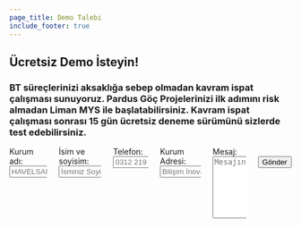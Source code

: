 ```yaml
---
page_title: Demo Talebi
include_footer: true
---
```

<div class="has-text-centered">
<h2 class="title is-2 is-spaced" id="#anchor-demo-isteyin">Ücretsiz Demo İsteyin!</h2>
<h3 class="subtitle column is-8 is-offset-2 is-muted">BT süreçlerinizi aksaklığa sebep olmadan kavram ispat çalışması sunuyoruz.
Pardus Göç Projelerinizi ilk adımını risk almadan Liman MYS ile başlatabilirsiniz.
Kavram ispat çalışması sonrası 15 gün ücretsiz deneme sürümünü sizlerde test
edebilirsiniz.</h3>
<div class="divider is-centered"></div>
</div>

<div class="content-wrapper">
<div class="columns">
<div class="column is-8 is-offset-2">

<form method="post" action="mailto:aciklab@havelsan.com.tr?subject=Liman%20MYS%20|%20Demo%20Talebi" enctype="text/plain">
<div class="columns is-multiline">

<div class="column is-5">
<label for="kurumadi">Kurum adı:</label>
<input class="input is-medium" type="text" id="kurumadi" name="Kurum Adı" placeholder="HAVELSAN A.Ş.">
</div>

<div class="column is-4">
<label for="adsoyad">İsim ve soyisim:</label>
<input class="input is-medium" type="text" id="adsoyad" name="İsim ve Soyisim" placeholder="İsminiz Soyisminiz">
</div>

<div class="column is-3">
<label for="tel">Telefon:</label>
<input class="input is-medium" type="tel" id="tel" name="Telefon" placeholder="0312 219 5787">
</div>

<div class="column is-12">
<label for="adres">Kurum Adresi:</label>
<input class="input is-medium" type="text" id="adres" name="Kurum Adresi" placeholder="Bilişim İnovasyon Merkezi Teknokent, Dumplupınar Bulvarı No:280/G AZ Kat, Kuzeydoğu köşe, 06530 Çankaya/ANKARA">
</div>
<div class="column is-12">
<label for="mesaj">Mesaj:</label>
<textarea class="textarea input is-medium" id="mesaj" name="Mesaj" rows="7" placeholder="Mesajınız..."></textarea>
</div>
<div class="form-footer has-text-centered mt-10"><br>
<input type="submit" value="Gönder" class="button cta is-large primary-btn raised is-clear">
</div>
</div>
</form>
</div>
</div>
</div>